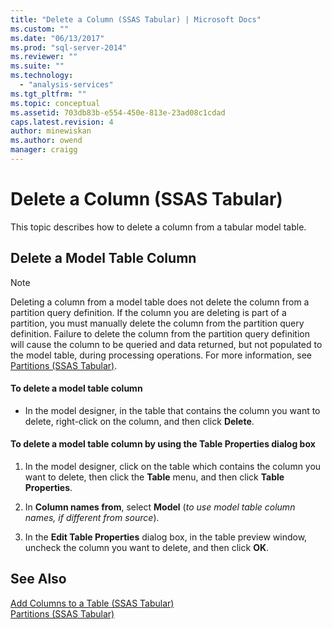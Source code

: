 ```yaml
---
title: "Delete a Column (SSAS Tabular) | Microsoft Docs"
ms.custom: ""
ms.date: "06/13/2017"
ms.prod: "sql-server-2014"
ms.reviewer: ""
ms.suite: ""
ms.technology: 
  - "analysis-services"
ms.tgt_pltfrm: ""
ms.topic: conceptual
ms.assetid: 703db83b-e554-450e-813e-23ad08c1cdad
caps.latest.revision: 4
author: minewiskan
ms.author: owend
manager: craigg
---
```

# Delete a Column (SSAS Tabular)
  This topic describes how to delete a column from a tabular model table.  
  
## Delete a Model Table Column  
  
> [!NOTE]  
>  Deleting a column from a model table does not delete the column from a partition query definition. If the column you are deleting is part of a partition, you must manually delete the column from the partition query definition. Failure to delete the column from the partition query definition will cause the column to be queried and data returned, but not populated to the model table, during processing operations. For more information, see [Partitions &#40;SSAS Tabular&#41;](partitions-ssas-tabular.md).  
  
#### To delete a model table column  
  
-   In the model designer, in the table that contains the column you want to delete, right-click on the column, and then click **Delete**.  
  
#### To delete a model table column by using the Table Properties dialog box  
  
1.  In the model designer, click on the table which contains the column you want to delete, then click the **Table** menu, and then click  **Table Properties**.  
  
2.  In **Column names from**, select **Model** (*to use model table column names, if different from source*).  
  
3.  In the **Edit Table Properties** dialog box, in the table preview window, uncheck the column you want to delete, and then click **OK**.  
  
## See Also  
 [Add Columns to a Table &#40;SSAS Tabular&#41;](add-columns-to-a-table-ssas-tabular.md)   
 [Partitions &#40;SSAS Tabular&#41;](partitions-ssas-tabular.md)  
  
  
